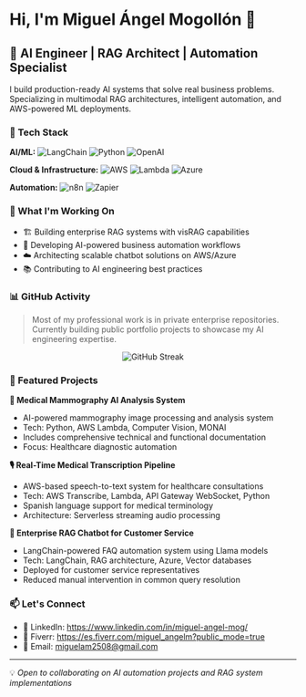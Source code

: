 # Hi, I'm Miguel Ángel Mogollón 👋

## 🤖 AI Engineer | RAG Architect | Automation Specialist

I build production-ready AI systems that solve real business problems. Specializing in multimodal RAG architectures, intelligent automation, and AWS-powered ML deployments.

### 🔧 Tech Stack

**AI/ML:**
![LangChain](https://img.shields.io/badge/LangChain-121011?style=flat&logo=chainlink&logoColor=white)
![Python](https://img.shields.io/badge/Python-3776AB?style=flat&logo=python&logoColor=white)
![OpenAI](https://img.shields.io/badge/OpenAI-412991?style=flat&logo=openai&logoColor=white)

**Cloud & Infrastructure:**
![AWS](https://img.shields.io/badge/AWS-232F3E?style=flat&logo=amazon-aws&logoColor=white)
![Lambda](https://img.shields.io/badge/Lambda-FF9900?style=flat&logo=aws-lambda&logoColor=white)
![Azure](https://img.shields.io/badge/Azure-0078D4?style=flat&logo=microsoft-azure&logoColor=white)

**Automation:**
![n8n](https://img.shields.io/badge/n8n-EA4B71?style=flat&logo=n8n&logoColor=white)
![Zapier](https://img.shields.io/badge/Zapier-FF4A00?style=flat&logo=zapier&logoColor=white)

### 🚀 What I'm Working On

- 🏗️ Building enterprise RAG systems with visRAG capabilities
- 🤝 Developing AI-powered business automation workflows
- ☁️ Architecting scalable chatbot solutions on AWS/Azure
- 📚 Contributing to AI engineering best practices

### 📊 GitHub Activity

> Most of my professional work is in private enterprise repositories. Currently building public portfolio projects to showcase my AI engineering expertise.

<div align="center">

![GitHub Streak](https://streak-stats.demolab.com/?user=GatrixZ&theme=dark&hide_border=true&background=0D1117&ring=FD9047&fire=FD9047&currStreakLabel=FD9047)

</div>

### 💼 Featured Projects

**🏥 Medical Mammography AI Analysis System**
- AI-powered mammography image processing and analysis system
- Tech: Python, AWS Lambda, Computer Vision, MONAI
- Includes comprehensive technical and functional documentation
- Focus: Healthcare diagnostic automation

**🎙️ Real-Time Medical Transcription Pipeline**
- AWS-based speech-to-text system for healthcare consultations
- Tech: AWS Transcribe, Lambda, API Gateway WebSocket, Python
- Spanish language support for medical terminology
- Architecture: Serverless streaming audio processing

**💬 Enterprise RAG Chatbot for Customer Service**
- LangChain-powered FAQ automation system using Llama models
- Tech: LangChain, RAG architecture, Azure, Vector databases
- Deployed for customer service representatives
- Reduced manual intervention in common query resolution

### 📫 Let's Connect

- 💼 LinkedIn: https://www.linkedin.com/in/miguel-angel-mog/
- 🎯 Fiverr: https://es.fiverr.com/miguel_angelm?public_mode=true
- 📧 Email: miguelam2508@gmail.com

---

💡 *Open to collaborating on AI automation projects and RAG system implementations*
